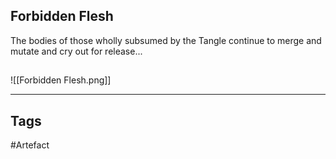 ## Forbidden Flesh
The bodies of those wholly subsumed by the Tangle
continue to merge and mutate and cry out for release...
## 
![[Forbidden Flesh.png]]

---
## Tags
#Artefact